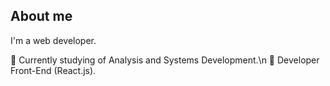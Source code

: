 ## About me
I'm a web developer.

👨 Currently studying of Analysis and Systems Development.\n
👨 Developer Front-End (React.js).
